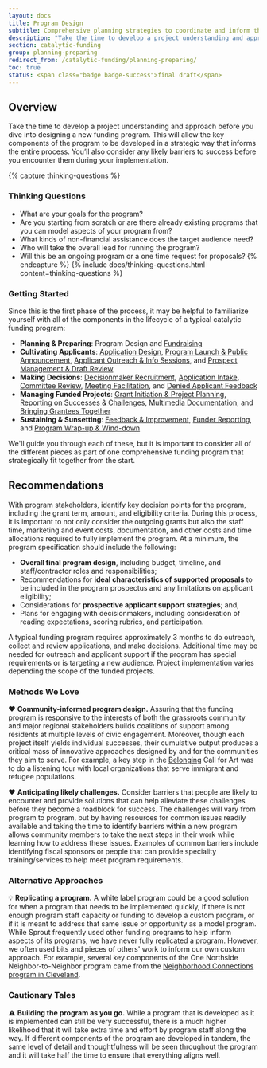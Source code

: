 ```yaml
---
layout: docs
title: Program Design
subtitle: Comprehensive planning strategies to coordinate and inform the various funding program components.
description: "Take the time to develop a project understanding and approach before you dive into designing a new funding program. This will allow the key components of the program to be developed in a strategic way that informs the entire process. You’ll also consider any likely barriers to success before you encounter them during your implementation."
section: catalytic-funding
group: planning-preparing
redirect_from: /catalytic-funding/planning-preparing/
toc: true
status: <span class="badge badge-success">final draft</span>
---
```


## Overview

Take the time to develop a project understanding and approach before you dive into designing a new funding program. This will allow the key components of the program to be developed in a strategic way that informs the entire process. You’ll also consider any likely barriers to success before you encounter them during your implementation.

{% capture thinking-questions %}
### Thinking Questions

* What are your goals for the program?
* Are you starting from scratch or are there already existing programs that you can model aspects of your program from?
* What kinds of non-financial assistance does the target audience need?
* Who will take the overall lead for running the program?
* Will this be an ongoing program or a one time request for proposals?
{% endcapture %}
{% include docs/thinking-questions.html content=thinking-questions %}

### Getting Started
Since this is the first phase of the process, it may be helpful to familiarize yourself with all of the components in the lifecycle of a typical catalytic funding program:

* **Planning & Preparing**: Program Design and [Fundraising](../fundraising/)
* **Cultivating Applicants**: [Application Design](../cultivating-applicants/application-design/), [Program Launch & Public Announcement](../../cultivating-applicants/program-launch-announcement/), [Applicant Outreach & Info Sessions](../../cultivating-applicants/applicant-outreach-info-sessions/), and [Prospect Management & Draft Review](../../cultivating-applicants/prospect-management-draft-review/)
* **Making Decisions**: [Decisionmaker Recruitment](../../making-decisions/decisionmaker-recruitment/), [Application Intake](../../making-decisions/application-intake/), [Committee Review](../../making-decisions/committee-review/), [Meeting Facilitation](../../making-decisions/meeting-facilitation/), and [Denied Applicant Feedback](../../making-decisions/denied-applicant-feedback/)
* **Managing Funded Projects**: [Grant Initiation & Project Planning](../../managing-funded-projects/grant-initiation-project-planning/), [Reporting on Successes & Challenges](../../managing-funded-projects/reporting-on-successes-challenges/), [Multimedia Documentation](../../managing-funded-projects/multimedia-documentation/), and [Bringing Grantees Together](../../managing-funded-projects/bringing-grantees-together/)
* **Sustaining & Sunsetting**: [Feedback & Improvement](../../sustaining-sunsetting/feedback-improvement/), [Funder Reporting](../../sustaining-sunsetting/funder-reporting/), and [Program Wrap-up & Wind-down](../../sustaining-sunsetting/program-wrap-up-wind-down/)

We'll guide you through each of these, but it is important to consider all of the different pieces as part of one comprehensive funding program that strategically fit together from the start.

## Recommendations

With program stakeholders, identify key decision points for the program, including the grant term, amount, and eligibility criteria. During this process, it is important to not only consider the outgoing grants but also the staff time, marketing and event costs, documentation, and other costs and time allocations required to fully implement the program. At a minimum, the program specification should include the following:

* **Overall final program design**, including budget, timeline, and staff/contractor roles and responsibilities;
* Recommendations for **ideal characteristics of supported proposals** to be included in the program prospectus and any limitations on applicant eligibility;
* Considerations for **prospective applicant support strategies**; and,
* Plans for engaging with decisionmakers, including consideration of reading expectations, scoring rubrics, and participation.

A typical funding program requires approximately 3 months to do outreach, collect and review applications, and make decisions. Additional time may be needed for outreach and applicant support if the program has special requirements or is targeting a new audience. Project implementation varies depending the scope of the funded projects.

### Methods We Love

:heart: **Community-informed program design.** Assuring that the funding program is responsive to the interests of both the grassroots community and major regional stakeholders builds coalitions of support among residents at multiple levels of civic engagement. Moreover, though each project itself yields individual successes, their cumulative output produces a critical mass of innovative approaches designed by and for the communities they aim to serve. For example, a key step in the [Belonging](https://belonging.art/) Call for Art was to do a listening tour with local organizations that serve immigrant and refugee populations.

:heart: **Anticipating likely challenges.** Consider barriers that people are likely to encounter and provide solutions that can help alleviate these challenges before they become a roadblock for success. The challenges will vary from program to program, but by having resources for common issues readily available and taking the time to identify barriers within a new program allows community members to take the next steps in their work while learning how to address these issues. Examples of common barriers include identifying fiscal sponsors or people that can provide speciality training/services to help meet program requirements.

### Alternative Approaches

:bulb: **Replicating a program.** A white label program could be a good solution for when a program that needs to be implemented quickly, if there is not enough program staff capacity or funding to develop a custom program, or if it is meant to address that same issue or opportunity as a model program. While Sprout frequently used other funding programs to help inform aspects of its programs, we have never fully replicated a program. However, we often used bits and pieces of others' work to inform our own custom approach. For example, several key components of the One Northside Neighbor-to-Neighbor program came from the [Neighborhood Connections program in Cleveland](http://www.neighborhoodgrants.org/).

### Cautionary Tales

:warning: **Building the program as you go.** While a program that is developed as it is implemented can still be very successful, there is a much higher likelihood that it will take extra time and effort by program staff along the way. If different components of the program are developed in tandem, the same level of detail and thoughtfulness will be seen throughout the program and it will take half the time to ensure that everything aligns well.
